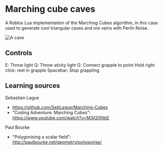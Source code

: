 # Marching cube caves
A Roblox Lua implementation of the Marching Cubes algorithm, in this case used to generate cool triangular caves and ore veins with Perlin Noise.

![A cave](https://i.imgur.com/z7ItkEt.jpg)

## Controls
E: Throw light
Q: Throw sticky light
G: Connect grapple to point
Hold right click: reel in grapple
Spacebar: Stop grappling

## Learning sources
Sebastian Lague
* https://github.com/SebLague/Marching-Cubes
* "Coding Adventure: Marching Cubes": https://www.youtube.com/watch?v=M3iI2l0ltbE

Paul Bourke
* "Polygonising a scalar field": http://paulbourke.net/geometry/polygonise/
